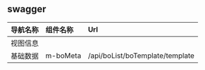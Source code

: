 
## swagger
   
| 导航名称 | 组件名称 | Url | 
| --- |:---| :-------------|
| 视图信息 |
| 基础数据 | m-boMeta | /api/boList/boTemplate/template |
